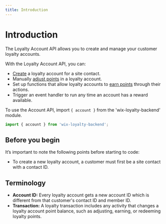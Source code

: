 ```yaml
---
title: Introduction
---
```


# Introduction

The Loyalty Account API allows you to create and manage your customer loyalty accounts.

With the Loyalty Account API, you can:
- [Create](wix-loyalty-backend/account/createaccount) a loyalty account for a site contact.
- Manually [adjust points](wix-loyalty-backend/account/adjustpoints) in a loyalty account.
- Set up functions that allow loyalty accounts to [earn points](wix-loyalty-backend/account/earnpoints) through their actions.
- Trigger an event handler to run any time an account has a reward available.

To use the Account API, import `{ account }` from the 'wix-loyalty-backend' module. 

```javascript
import { account } from 'wix-loyalty-backend';
```

## Before you begin

It’s important to note the following points before starting to code:
- To create a new loyalty account, a customer must first be a site contact with a contact ID.

## Terminology

- **Account ID:** Every loyalty account gets a new account ID which is different from that customer's contact ID and member ID.
- **Transaction:** A loyalty transaction includes any activity that changes a loyalty account point balance, such as adjusting, earning, or redeeming loyalty points.

